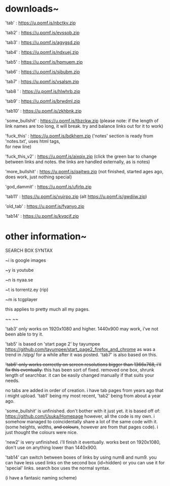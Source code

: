 # downloads~

'tab' : https://u.pomf.is/nbctkv.zip

'tab2' : https://u.pomf.is/evssob.zip

'tab3' : https://u.pomf.is/agvgsd.zip

'tab4' : https://u.pomf.is/ndxuej.zip

'tab5' : https://u.pomf.is/hpmuem.zip

'tab6' : https://u.pomf.is/sjbubm.zip

'tab7' : https://u.pomf.is/vsalsm.zip

'tab8 ' : https://u.pomf.is/hlwhrb.zip

'tab9' : https://u.pomf.is/brwdml.zip

'tab10' : https://u.pomf.is/zkhbnk.zip

'some_bullshit' :  https://u.pomf.is/tbzckw.zip (please note: if the length of link names are too long, it will break. try and balance links out for it to work)

'fuck_this' : https://u.pomf.is/bdkhem.zip ('notes' section is ready from 'notes.txt', uses html tags, <br> for new line)

'fuck_this_v2' : https://u.pomf.is/aixqix.zip (click the green bar to change between links and notes. the links are handled externally, as is notes)

'more_bullshit' : https://u.pomf.is/qajtwq.zip (not finished, started ages ago, does work, just nothing special)

'god_dammit' : https://u.pomf.is/ufjrlp.zip

'tab11' : https://u.pomf.is/vujrpo.zip (alt https://u.pomf.is/gwdiiw.zip)

'old_tab' : https://u.pomf.is/fyanyo.zip

'tab14' : https://u.pomf.is/kvqcjf.zip

# other information~

SEARCH BOX SYNTAX

~i is google images

~y is youtube

~n is nyaa.se

~t is torrentz.ey (rip)

~m is tcgplayer

this applies to pretty much all my pages.

~~      ~~

'tab3' only works on 1920x1080 and higher. 1440x900 may work, i've not been able to try it.

'tab5' is based on 'start page 2' by tayumpee https://github.com/tayumpee/start_page2_firefox_and_chrome as was a trend in /stpg/ for a while after it was posted. 'tab7' is also based on this.

~~'tab6' only works correctly on screen resolutions bigger than 1366x768, i'll fix this eventually.~~ this has been sort of fixed. removed one box, shrunk length of searchbar. it can be easily changed manually if that suits your needs.

no tabs are added in order of creation. i have tab pages from years ago that i might upload. 'tab1' being my most recent, 'tab2' being from about a year ago.

'some_bullshit' is unfinished. don't bother with it just yet. it is based off of: https://github.com/Usuka/Homepage
however, all the code is my own. i somehow managed to coincidentally share a lot of the same code with it. (some heights, widths, ~~and colours~~, however are from that pages code). i just thought the colours were nice.

'new2' is very unfinished. i'll finish it eventually. works best on 1920x1080, don't use on anything lower than 1440x900.

'tab14' can switch between boxes of links by using num8 and num9. you can have less used links on the second box (id=hidden) or you can use it for 'special' links. search box uses the normal syntax.

(i have a fantasic naming scheme)
